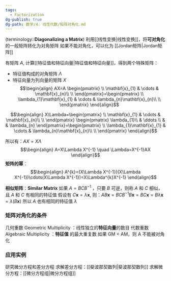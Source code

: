 ```yaml
---
tags:
  - Factorization
dg-publish: true
dg-path: 数学/4. 线性代数/矩阵对角化.md
---
```


(terminology::**Diagonalizing a Matrix**)
利用[[线性变换\|线性变换]]，将**可对角化**的一般矩阵转化为对角矩阵
如果不能对角化，可以化为 [[Jordan矩阵\|Jordan矩阵]]

有矩阵 $A$, 计算[[特征值和特征向量\|特征值和特征向量]]，得到两个特殊矩阵：
- 特征值构成的对角矩阵 $\Lambda$
- 特征向量为列向量的矩阵 $X$
$$\begin{align}
AX=A \begin{pmatrix}
\\ \mathbf{x}_{1} & \cdots & \mathbf{x}_{n}\\ \\
\end{pmatrix}=\begin{pmatrix}
\\ \lambda_{1}\mathbf{x}_{1}  & \cdots & \lambda_{n}\mathbf{x}_{n}\\ \\
\end{pmatrix}
\end{align}$$

$$\begin{align}
X\Lambda=\begin{pmatrix}
\\ \mathbf{x}_{1} & \cdots & \mathbf{x}_{n}\\ \\
\end{pmatrix} \begin{pmatrix}
\lambda_{1}\\ & \ddots \\ &  & \lambda_{n}
\end{pmatrix}=\begin{pmatrix}
\\ \lambda_{1}\mathbf{x}_{1}  & \cdots & \lambda_{n}\mathbf{x}_{n}\\ \\
\end{pmatrix}
\end{align}$$


所以有：$AX=X\Lambda$
$$\begin{align}
 A=X\Lambda X^{-1} \quad  \Lambda=X^{-1}AX
\end{align}$$
**矩阵的幂**：
$$\begin{align}
A^{k}=(X\Lambda X^{-1})(X\Lambda X^{-1})\cdots(X\Lambda X^{-1})=X\Lambda^{k}X^{-1}
\end{align}$$

**相似矩阵**：**Similar Matrix** 
如果 $A=BCB^{-1}$  ，只要 $B$ 可逆，则称 $A$ 和 $C$ 相似，且 $A$ 和 $C$ 有相同的特征值
假设有 $C\mathbf{x}=\lambda \mathbf{x}$, 则：$AB\mathbf{x}=BCB^{-1}B\mathbf{x}=BC\mathbf{x}= B\lambda \mathbf{x} =\lambda(B\mathbf{x})$
所以 $A$ 也有相同的特征值 $\lambda$

### 矩阵对角化的条件
几何重数 Geometric Multiplicity ：线性独立的**特征向量**的数目
代数重数 Algebraic Multiplicity  ：**特征值** 的最大重复数
如果 GM < AM，则 A 不能被对角化
### 应用实例
研究微分方程和差分方程
求解差分方程：[[斐波那契数列\|斐波那契数列]]
求解微分方程：[[微分方程组\|微分方程组]]

